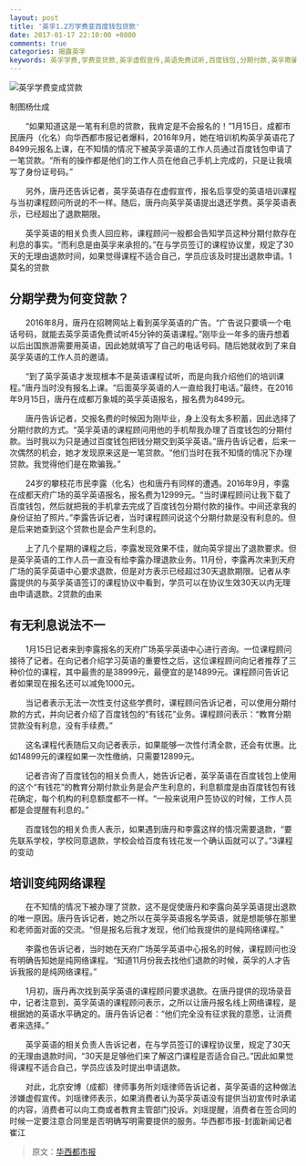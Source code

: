 ```yaml
---
layout: post
title: '英孚1.2万学费变百度钱包贷款'
date: 2017-01-17 22:10:00 +0800
comments: true
categories: 揭露英孚
keywords: 英孚学费,学费变贷款,英孚虚假宣传,英语免费试听,百度钱包,分期付款,英孚欺骗,成都英孚,英孚网络课程
---
```

![英孚学费变成贷款](http://ww3.sinaimg.cn/mw690/81576abcgw1fbtzcs4brcj20ci06lmxu.jpg)

制图杨仕成

　　“如果知道这是一笔有利息的贷款，我肯定是不会报名的！”1月15日，成都市民唐丹（化名）向华西都市报记者爆料，2016年9月，她在培训机构英孚英语花了8499元报名上课，在不知情的情况下被英孚英语的工作人员通过百度钱包申请了一笔贷款。“所有的操作都是他们的工作人员在他自己手机上完成的，只是让我填写了身份证号码。”

　　另外，唐丹还告诉记者，英孚英语存在虚假宣传，报名后享受的英语培训课程与当初课程顾问所说的不一样。随后，唐丹向英孚英语提出退还学费。英孚英语表示，已经超出了退款期限。

　　英孚英语的相关负责人回应称，课程顾问一般都会告知学员这种分期付款存在利息的事实。“而利息是由英孚来承担的。”在与学员签订的课程协议里，规定了30天的无理由退款时间，如果觉得课程不适合自己，学员应该及时提出退款申请。1莫名的贷款
<!--more-->

## 分期学费为何变贷款？

　　2016年8月，唐丹在招聘网站上看到英孚英语的广告。“广告说只要填一个电话号码，就能去英孚英语免费试听45分钟的英语课程。”刚毕业一年多的唐丹想着以后出国旅游需要用英语，因此她就填写了自己的电话号码。随后她就收到了来自英孚英语的工作人员的邀请。

　　“到了英孚英语才发现根本不是英语课程试听，而是向我介绍他们的培训课程。”唐丹当时没有报名上课。“后面英孚英语的人一直给我打电话。”最终，在2016年9月15日，唐丹在成都万象城的英孚英语报名，报名费为8499元。

　　唐丹告诉记者，交报名费的时候因为刚毕业，身上没有太多积蓄，因此选择了分期付款的方式。“英孚英语的课程顾问用他的手机帮我办理了百度钱包的分期付款。当时我以为只是通过百度钱包把钱分期交到英孚英语。”唐丹告诉记者，后来一次偶然的机会，她才发现原来这是一笔贷款。“他们当时在我不知情的情况下办理贷款。我觉得他们是在欺骗我。”

　　24岁的攀枝花市民李露（化名）也和唐丹有同样的遭遇。2016年9月，李露在成都天府广场的英孚英语报名，报名费为12999元。“当时课程顾问让我下载了百度钱包，然后就把我的手机拿去完成了百度钱包分期付款的操作。中间还拿我的身份证拍了照片。”李露告诉记者，当时课程顾问说这个分期付款是没有利息的。但是后来她查到这个贷款也是会产生利息的。

　　上了几个星期的课程之后，李露发现效果不佳，就向英孚提出了退款要求。但是英孚英语的工作人员一直没有给李露办理退款业务。11月份，李露再次来到天府广场的英孚英语中心要求退款，但是对方表示已经超过30天退款期限。记者从李露提供的与英孚英语签订的课程协议中看到，学员可以在协议生效30天以内无理由申请退款。2贷款的由来

## 有无利息说法不一

　　1月15日记者来到李露报名的天府广场英孚英语中心进行咨询。一位课程顾问接待了记者。在向记者介绍学习英语的重要性之后，这位课程顾问向记者推荐了三种价位的课程，其中最贵的是38999元，最便宜的是14899元。课程顾问告诉记者如果现在报名还可以减免1000元。

　　当记者表示无法一次性支付这些学费时，课程顾问告诉记者，可以使用分期付款的方式，并向记者介绍了百度钱包的“有钱花”业务。课程顾问表示：“教育分期贷款没有利息，没有手续费。”

　　这名课程代表随后又向记者表示，如果能够一次性付清全款，还会有优惠。比如14899元的课程如果一次性缴纳，只需要12899元。

　　记者咨询了百度钱包的相关负责人，她告诉记者，英孚英语在百度钱包上使用的这个“有钱花”的教育分期付款业务是会产生利息的，利息额度是由百度钱包有钱花确定，每个机构的利息额度都不一样。“一般来说用户签协议的时候，工作人员都是会提醒有利息的。”

　　百度钱包的相关负责人表示，如果遇到唐丹和李露这样的情况需要退款，“要先联系学校，学校同意退款，学校会给百度有钱花发一个确认函就可以了。”3课程的变动

## 培训变纯网络课程

　　在不知情的情况下被办理了贷款，这不是促使唐丹和李露向英孚英语提出退款的唯一原因。唐丹告诉记者，她之所以在英孚英语报名学英语，就是想能够在那里和老师面对面的交流。“但是报名后我才发现，他们给我提供的是纯网络课程。”

　　李露也告诉记者，当时她在天府广场英孚英语中心报名的时候，课程顾问也没有明确告知她是纯网络课程。“知道11月份我去找他们退款的时候，英孚的人才告诉我报的是纯网络课程。”

　　1月初，唐丹再次找到英孚英语的课程顾问要求退款。在唐丹提供的现场录音中，记者注意到，英孚英语的课程顾问表示，之所以让唐丹报名线上网络课程，是根据她的英语水平确定的。唐丹告诉记者：“他们完全没有征求我的意愿，让消费者来选择。”

　　英孚英语的相关负责人告诉记者，在与学员签订的课程协议里，规定了30天的无理由退款时间，“30天是足够他们来了解这门课程是否适合自己。”因此如果觉得课程不适合自己，学员应该及时提出申请退款。

　　对此，北京安博（成都）律师事务所刘瑶律师告诉记者，英孚英语的这种做法涉嫌虚假宣传。刘瑶律师表示，如果消费者认为英孚英语没有提供当初宣传时承诺的内容，消费者可以向工商或者教育主管部门投诉。刘瑶提醒，消费者在签合同的时候一定要注意合同里是否明确写明需要提供的服务。华西都市报-封面新闻记者崔江


> 原文：[华西都市报](http://e.thecover.cn/shtml/hxdsb/20170116/29342.shtml)

